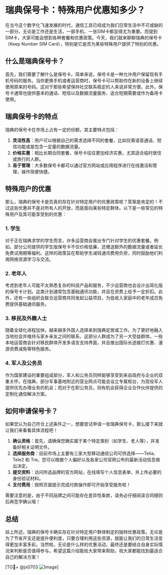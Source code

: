 # 瑞典保号卡：特殊用户优惠知多少？

在当今这个数字化飞速发展的时代，通信工具已经成为我们日常生活中不可或缺的一部分。无论是工作还是生活，一部手机、一张SIM卡都显得尤为重要。而提到SIM卡，大家可能会想到各种套餐和优惠政策。今天，我们就来聊聊瑞典的保号卡（Keep Number SIM Card），特别是它是否为某些特殊用户提供了特别的优惠。

## 什么是瑞典保号卡？

首先，我们需要了解什么是保号卡。简单来说，保号卡是一种允许用户保留现有手机号码的服务。当你更换手机或者运营商时，保号卡可以帮助你在新的设备上继续使用原来的号码。这对于那些希望保持社交联系稳定的人来说非常方便。此外，保号卡通常也提供基本的通话、短信以及数据流量服务，适合短期需要或作为备用卡使用。

## 瑞典保号卡的特点

瑞典的保号卡在市场上占有一定的份额，其主要特点包括：

1. **灵活性高**：用户可以根据自己的需求选择不同的套餐，比如仅需语音通话、短信功能或是包含一定量的数据流量。
2. **价格实惠**：相比长期合同套餐，保号卡往往更加经济实惠，尤其适合临时居住或旅行的人群。
3. **易于管理**：大多数保号卡都可以通过官方网站或应用程序进行在线激活和管理，操作简便快捷。

## 特殊用户的优惠

那么，瑞典的保号卡是否真的存在针对特定用户的优惠政策呢？答案是肯定的！不过这些优惠并不是对所有人的开放，而是面向某些特定群体。以下是一些常见的特殊用户及其可能享受到的优惠：

### 1. 学生

对于正在瑞典求学的学生而言，许多运营商会推出专门针对学生的优惠套餐。例如，部分公司提供的学生版保号卡不仅价格低廉，还赠送额外的数据流量或者延长免费试用期等福利。这样的政策旨在帮助学生减轻通讯费用负担，同时鼓励他们利用网络资源学习与交流。

### 2. 老年人

考虑到老年人可能不太熟悉复杂的科技产品和服务，不少运营商也会设计出简化版的保号卡计划。这类计划通常包含基础通讯功能，并且在资费上给予一定折扣。此外，还有一些组织会联合运营商共同发起公益项目，为低收入家庭中的老年成员免费提供基础通讯服务。

### 3. 移民及外籍人士

随着全球化进程加快，越来越多外国人选择来到瑞典定居或工作。为了更好地融入当地社会并维持与家乡亲友之间的联系，这部分人群成为了另一大受益群体。一些本地运营商会针对移民群体开发多语言支持界面，并且推出国际长途拨打优惠、漫游资费减免等特色服务。

### 4. 军人及公务员

作为国家建设的重要组成部分，军人和公务员同样能够享受到来自政府与企业的双重关怀。在瑞典，部分军事基地附近的营业网点可能会设立专属柜台，为现役军人提供优先办理业务的机会；而对于在职公务员，则有机会获得企业合作伙伴提供的定制化通信解决方案。

## 如何申请保号卡？

如果您认为自己符合上述条件之一，想要尝试申请一张瑞典保号卡，那么接下来就让我们来看看具体流程吧！

1. **确认资格**：首先，请确保您确实属于某个特定类别（如学生、老人等），并准备好相关证明文件。
2. **选择服务商**：目前市场上主要有三家大型移动通信公司可供选择——Telia、Tele2 和 Tre。您可以根据个人偏好以及各家公司官网公布的最新活动信息做出决定。
3. **提交资料**：访问所选品牌的官方网站，在线填写个人信息表单，并上传必要的身份验证材料。
4. **支付费用**：按照页面提示完成付款操作即可开始享受服务啦！

需要注意的是，由于不同品牌之间可能存在差异性条款，请务必仔细阅读合同细则后再签字确认哦！

## 总结

综上所述，瑞典的保号卡确实存在针对特定用户群体制定的独特优惠政策。无论是为了节省开支还是提升便利度，只要合理利用这些资源，就能让我们的日常生活变得更加丰富多彩。当然啦，无论是什么样的优惠活动，最终还是要结合自身实际情况来判断是否值得参与。希望这篇介绍能给大家带来帮助，祝大家都能找到最适合自己的解决方案！

[TG💪+ @jx0703 ![Image](https://github.com/user-attachments/assets/dbca1d08-cadb-493c-b0ec-ad6f7a83f270)]